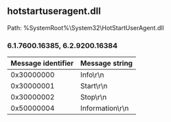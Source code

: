 ## hotstartuseragent.dll

Path: %SystemRoot%\System32\HotStartUserAgent.dll

### 6.1.7600.16385, 6.2.9200.16384

Message identifier | Message string
--- | ---
0x30000000 | Info\r\n
0x30000001 | Start\r\n
0x30000002 | Stop\r\n
0x50000004 | Information\r\n
